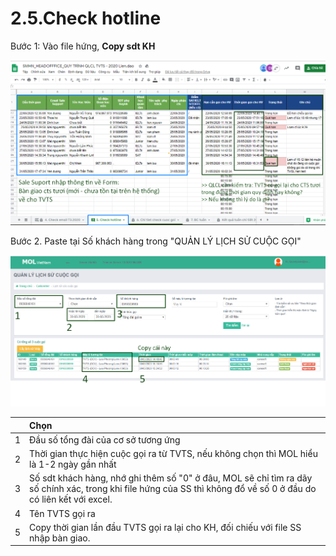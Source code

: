 # 2.5.Check hotline

Bước 1: Vào file hứng, **Copy sdt KH** 

![](../../.gitbook/assets/3%20%283%29.png)

Bước 2. Paste tại Số khách hàng trong "QUẢN LÝ LỊCH SỬ CUỘC GỌI" 

![](../../.gitbook/assets/4%20%281%29.png)

|  | Chọn |
| :--- | :--- |
| 1 | Đầu số tổng đài của cơ sở tương ứng |
| 2 | Thời gian thực hiện cuộc gọi ra từ TVTS, nếu không chọn thì MOL hiểu là 1-2 ngày gần nhất |
| 3 | Số sdt khách hàng, nhớ ghi thêm số "0" ở đâu, MOL sẽ chỉ tìm ra dãy số chính xác, trong khi file hứng của SS thì không đổ về số 0 ở đầu do có liên kết với excel. |
| 4 | Tên TVTS gọi ra |
| 5 | Copy thời gian lần đầu TVTS gọi ra lại cho KH, đối chiếu với file SS nhập bàn giao.  |



